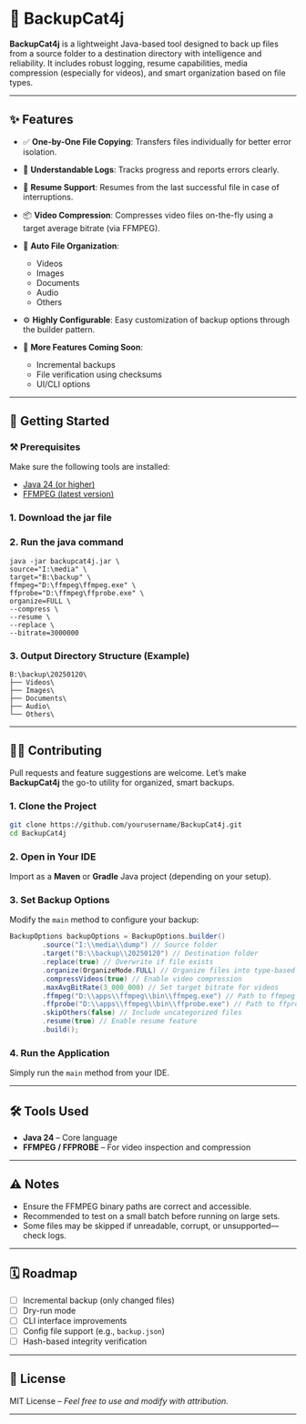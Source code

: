 # 🐾 BackupCat4j

**BackupCat4j** is a lightweight Java-based tool designed to back up files from a source folder to a destination directory with intelligence and reliability. It includes robust logging, resume capabilities, media compression (especially for videos), and smart organization based on file types.

---

## ✨ Features

* ✅ **One-by-One File Copying**: Transfers files individually for better error isolation.
* 📝 **Understandable Logs**: Tracks progress and reports errors clearly.
* 🔁 **Resume Support**: Resumes from the last successful file in case of interruptions.
* 📦 **Video Compression**: Compresses video files on-the-fly using a target average bitrate (via FFMPEG).
* 📁 **Auto File Organization**:

    * Videos
    * Images
    * Documents
    * Audio
    * Others
* ⚙️ **Highly Configurable**: Easy customization of backup options through the builder pattern.
* 🚧 **More Features Coming Soon**:

    * Incremental backups
    * File verification using checksums
    * UI/CLI options

---

## 🚀 Getting Started

### ⚒️ Prerequisites

Make sure the following tools are installed:

* [Java 24 (or higher)](https://jdk.java.net/)
* [FFMPEG (latest version)](https://ffmpeg.org/download.html)

### 1. Download the jar file

### 2. Run the java command
```declarative
java -jar backupcat4j.jar \
source="I:\media" \
target="B:\backup" \
ffmpeg="D:\ffmpeg\ffmpeg.exe" \
ffprobe="D:\ffmpeg\ffprobe.exe" \
organize=FULL \
--compress \
--resume \
--replace \
--bitrate=3000000
```

### 3. Output Directory Structure (Example)

```
B:\backup\20250120\
├── Videos\
├── Images\
├── Documents\
├── Audio\
└── Others\
```
---

## 🧑‍💻 Contributing

Pull requests and feature suggestions are welcome. Let’s make **BackupCat4j** the go-to utility for organized, smart backups.

### 1. Clone the Project

```bash
git clone https://github.com/yourusername/BackupCat4j.git
cd BackupCat4j
```

### 2. Open in Your IDE

Import as a **Maven** or **Gradle** Java project (depending on your setup).

### 3. Set Backup Options

Modify the `main` method to configure your backup:

```java
BackupOptions backupOptions = BackupOptions.builder()
        .source("I:\\media\\dump") // Source folder
        .target("B:\\backup\\20250120") // Destination folder
        .replace(true) // Overwrite if file exists
        .organize(OrganizeMode.FULL) // Organize files into type-based folders
        .compressVideos(true) // Enable video compression
        .maxAvgBitRate(3_000_000) // Set target bitrate for videos
        .ffmpeg("D:\\apps\\ffmpeg\\bin\\ffmpeg.exe") // Path to ffmpeg
        .ffprobe("D:\\apps\\ffmpeg\\bin\\ffprobe.exe") // Path to ffprobe
        .skipOthers(false) // Include uncategorized files
        .resume(true) // Enable resume feature
        .build();
```

### 4. Run the Application

Simply run the `main` method from your IDE.

---

## 🛠️ Tools Used

* **Java 24** – Core language
* **FFMPEG / FFPROBE** – For video inspection and compression

---

## ⚠️ Notes

* Ensure the FFMPEG binary paths are correct and accessible.
* Recommended to test on a small batch before running on large sets.
* Some files may be skipped if unreadable, corrupt, or unsupported—check logs.

---

## 🗓️ Roadmap

* [ ] Incremental backup (only changed files)
* [ ] Dry-run mode
* [ ] CLI interface improvements
* [ ] Config file support (e.g., `backup.json`)
* [ ] Hash-based integrity verification

---

## 📄 License

MIT License – *Feel free to use and modify with attribution.*

---